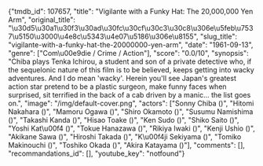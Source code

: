 {"tmdb_id": 107657, "title": "Vigilante with a Funky Hat: The 20,000,000 Yen Arm", "original_title": "\u30d5\u30a1\u30f3\u30ad\u30fc\u30cf\u30c3\u30c8\u306e\u5feb\u7537\u5150\u3000\u4e8c\u5343\u4e07\u5186\u306e\u8155", "slug_title": "vigilante-with-a-funky-hat-the-20000000-yen-arm", "date": "1961-09-13", "genre": ["Com\u00e9die / Crime / Action"], "score": "0.0/10", "synopsis": "Chiba plays Tenka Ichirou, a student and son of a private detective who, if the sequelonic nature of this film is to be believed, keeps getting into wacky adventures. And I do mean 'wacky'. Herein you'll see Japan's greatest action star pretend to be a plastic surgeon, make funny faces when surprised, sit terrified in the back of a cab driven by a manic... the list goes on.", "image": "/img/default-cover.png", "actors": ["Sonny Chiba ()", "Hitomi Nakahara ()", "Mamoru Ogawa ()", "Shiro Okamoto ()", "Susumu Namishima ()", "Takashi Kanda ()", "Hisao Toake ()", "Ken Sudo ()", "Shiko Saito ()", "Yoshi Kat\u00f4 ()", "Tokue Hanazawa ()", "Rikiya Iwaki ()", "Kenji Ushio ()", "Akikane Sawa ()", "Hiroshi Takada ()", "K\u00f4ji Sekiyama ()", "Tomiko Makinouchi ()", "Toshiko Okada ()", "Akira Katayama ()"], "comments": [], "recommandations_id": [], "youtube_key": "notfound"}